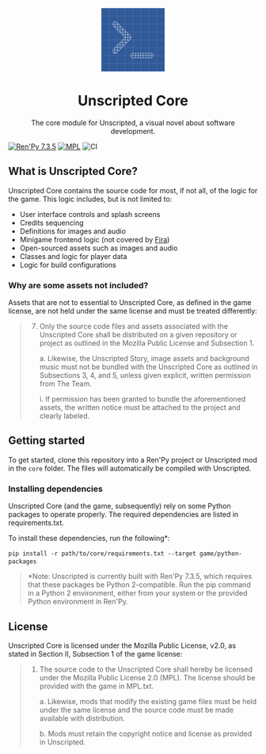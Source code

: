 <div align="center">
   <img src="core.png" width="128px" alt="Unscripted Core logo"/>
   <h1>Unscripted Core</h1>
   <p>The core module for Unscripted, a visual novel about software development.</p>
</div>

[![Ren'Py 7.3.5][renpy]](https://renpy.org)
[![MPL](https://img.shields.io/github/license/UnscriptedVN/core)](LICENSE.txt)
![CI](https://github.com/UnscriptedVN/core/workflows/CI/badge.svg?event=push)

## What is Unscripted Core?

Unscripted Core contains the source code for most, if not all, of the logic for the game. This logic includes, but is not limited to:

- User interface controls and splash screens
- Credits sequencing
- Definitions for images and audio
- Minigame frontend logic (not covered by [Fira](https://github.com/UnscriptedVN/fira))
- Open-sourced assets such as images and audio
- Classes and logic for player data
- Logic for build configurations

### Why are some assets not included?

Assets that are not to essential to Unscripted Core, as defined in the game license, are not held under the same license and must be treated differently:

> 7. Only the source code files and assets associated with the Unscripted Core shall be distributed
>   on a given repository or project as outlined in the Mozilla Public License and Subsection 1.
>
>      a. Likewise, the Unscripted Story, image assets and background music must not be bundled
>      with the Unscripted Core as outlined in Subsections 3, 4, and 5, unless given explicit,
>      written permission from The Team.
>
>     i. If permission has been granted to bundle the aforementioned assets, the written
>         notice must be attached to the project and clearly labeled.

## Getting started

To get started, clone this repository into a Ren'Py project or Unscripted mod in the `core` folder. The files will automatically be compiled with Unscripted.

### Installing dependencies

Unscripted Core (and the game, subsequently) rely on some Python packages to operate properly. The required dependencies are listed in requirements.txt.

To install these dependencies, run the following\*:

```
pip install -r path/to/core/requirements.txt --target game/python-packages
```

> \*Note: Unscripted is currently built with Ren'Py 7.3.5, which requires that these packages be Python 2-compatible. Run the pip command in a Python 2 environment, either from your system or the provided Python environment in Ren'Py.

## License

Unscripted Core is licensed under the Mozilla Public License, v2.0, as stated in Section II, Subsection 1 of the game license:

> 1. The source code to the Unscripted Core shall hereby be licensed under the Mozilla Public License 2.0 (MPL). The license should be provided with the game in MPL.txt.
   >
>       a. Likewise, mods that modify the existing game files must be held under the same license and the source code must be made available with distribution.
>
>       b. Mods must retain the copyright notice and license as provided in Unscripted.

<!--Images-->
[renpy]: https://img.shields.io/badge/renpy-7.3.5-orange.svg
[license]: https://img.shields.io/badge/license-MPLv2-green.svg?logo=mozilla